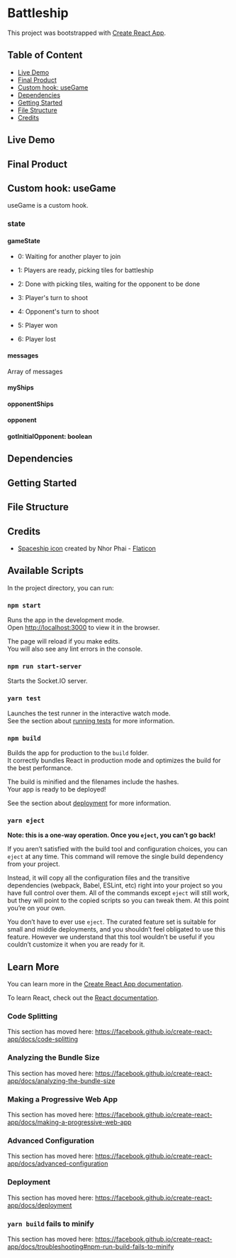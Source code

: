 # Battleship

This project was bootstrapped with [Create React App](https://github.com/facebook/create-react-app).

## Table of Content

- [Live Demo](#live-demo)
- [Final Product](#final-product)
- [Custom hook: useGame](#custom-hook-usegame)
- [Dependencies](#dependencies)
- [Getting Started](#getting-started)
- [File Structure](#file-structure)
- [Credits](#credits)

## Live Demo

## Final Product

## Custom hook: useGame

useGame is a custom hook.

### state

#### gameState

- 0: Waiting for another player to join

- 1: Players are ready, picking tiles for battleship

- 2: Done with picking tiles, waiting for the opponent to be done

- 3: Player's turn to shoot

- 4: Opponent's turn to shoot

- 5: Player won

- 6: Player lost

#### messages

Array of messages

#### myShips

#### opponentShips

#### opponent

#### gotInitialOpponent: boolean

## Dependencies

## Getting Started

## File Structure

## Credits
- [Spaceship icon](https://www.flaticon.com/free-icons/spaceship) created by Nhor Phai - [Flaticon](https://www.flaticon.com/)

## Available Scripts

In the project directory, you can run:

### `npm start`

Runs the app in the development mode.<br />
Open [http://localhost:3000](http://localhost:3000) to view it in the browser.

The page will reload if you make edits.<br />
You will also see any lint errors in the console.

### `npm run start-server`

Starts the Socket.IO server.

### `yarn test`

Launches the test runner in the interactive watch mode.<br />
See the section about [running tests](https://facebook.github.io/create-react-app/docs/running-tests) for more information.

### `npm build`

Builds the app for production to the `build` folder.<br />
It correctly bundles React in production mode and optimizes the build for the best performance.

The build is minified and the filenames include the hashes.<br />
Your app is ready to be deployed!

See the section about [deployment](https://facebook.github.io/create-react-app/docs/deployment) for more information.

### `yarn eject`

**Note: this is a one-way operation. Once you `eject`, you can’t go back!**

If you aren’t satisfied with the build tool and configuration choices, you can `eject` at any time. This command will remove the single build dependency from your project.

Instead, it will copy all the configuration files and the transitive dependencies (webpack, Babel, ESLint, etc) right into your project so you have full control over them. All of the commands except `eject` will still work, but they will point to the copied scripts so you can tweak them. At this point you’re on your own.

You don’t have to ever use `eject`. The curated feature set is suitable for small and middle deployments, and you shouldn’t feel obligated to use this feature. However we understand that this tool wouldn’t be useful if you couldn’t customize it when you are ready for it.

## Learn More

You can learn more in the [Create React App documentation](https://facebook.github.io/create-react-app/docs/getting-started).

To learn React, check out the [React documentation](https://reactjs.org/).

### Code Splitting

This section has moved here: https://facebook.github.io/create-react-app/docs/code-splitting

### Analyzing the Bundle Size

This section has moved here: https://facebook.github.io/create-react-app/docs/analyzing-the-bundle-size

### Making a Progressive Web App

This section has moved here: https://facebook.github.io/create-react-app/docs/making-a-progressive-web-app

### Advanced Configuration

This section has moved here: https://facebook.github.io/create-react-app/docs/advanced-configuration

### Deployment

This section has moved here: https://facebook.github.io/create-react-app/docs/deployment

### `yarn build` fails to minify

This section has moved here: https://facebook.github.io/create-react-app/docs/troubleshooting#npm-run-build-fails-to-minify

